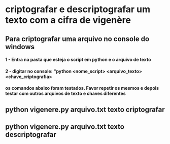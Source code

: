 # criptografar e descriptografar um texto com a cifra de vigenère
## Para criptografar uma arquivo no console do windows
#### 1 - Entra na pasta que esteja o script em python e o arquivo de texto
#### 2 - digitar no console: "python <nome_script> <arquivo_texto> <chave_criptografia> <criptografar ou descriptografar>
#### os comandos abaixo foram testados. Favor repetir os mesmos e depois testar com outros arquivos de texto e chaves diferentes
## python vigenere.py arquivo.txt texto criptografar
## python vigenere.py arquivo.txt texto descriptografar
